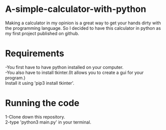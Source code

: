 # A-simple-calculator-with-python
Making a calculator in my opinion is a great way to get your hands dirty with the programming language.
So I decided to have this calculator in python as my first project published on github.
# Requirements
-You first have to have python installed on your computer.\
-You also have to install tkinter.(It allows you to create a gui for your program.)\
 Install it using 'pip3 install tkinter'.
# Running the code
1-Clone down this repository.\
2-type 'python3 main.py' in your terminal.

